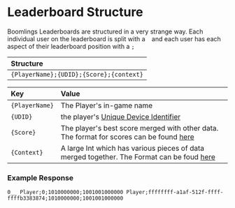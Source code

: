 # Leaderboard Structure

Boomlings Leaderboards are structured in a very strange way. Each individual user on the leaderboard is split with a ` ` and each user has each aspect of their leaderboard position with a `;`

| Structure |
|:----------|
| `{PlayerName};{UDID};{Score};{context}`|

| Key | Value |
|:----|:------|
| `{PlayerName}` | The Player's in-game name |
| `{UDID}` | the player's [Unique Device Identifier](https://en.wikipedia.org/wiki/UDID) |
| `{Score}` | The player's best score merged with other data. The format for scores can be found [here](/topics/context?id=score-structure)
| `{Context}` | A large Int which has various pieces of data merged together. The Format can be foud [here](/topics/context)

### Example Response

    0__ Player;0;1010000000;1001001000000 Player;ffffffff-a1af-512f-ffff-ffffb3383874;1010000000;1001001000000 